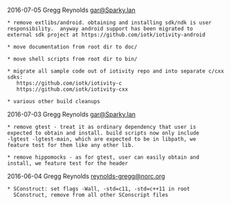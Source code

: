 2016-07-05  Gregg Reynolds  <gar@Sparky.lan>

	* remove extlibs/android. obtaining and installing sdk/ndk is user
	responsibility.  anyway android support has been migrated to
	external sdk project at https://github.com/iotk/iotivity-android

	* move documentation from root dir to doc/

	* move shell scripts from root dir to bin/

	* migrate all sample code out of iotivity repo and into separate c/cxx sdks:
	   https://github.com/iotk/iotivity-c
	   https://github.com/iotk/iotivity-cxx

	* various other build cleanups

2016-07-03  Gregg Reynolds  <gar@Sparky.lan>

	* remove gtest - treat it as ordinary dependency that user is
	expected to obtain and install. build scripts now only include
	-lgtest -lgtest-main, which are expected to be in libpath, we
	feature test for them like any other lib.

	* remove hippomocks - as for gtest, user can easily obtain and
	install, we feature test for the header

2016-06-04  Gregg Reynolds  <reynolds-gregg@norc.org>

	* SConstruct: set flags -Wall, -std=c11, -std=c++11 in root
      SConstruct, remove from all other SConscript files

